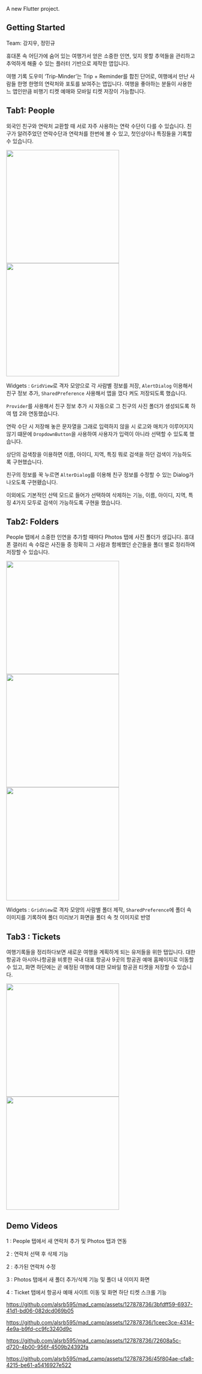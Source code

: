 A new Flutter project.

## Getting Started

Team: 강지우, 정민규

휴대폰 속 어딘가에 숨어 있는 여행가서 얻은 소중한 인연, 잊지 못할 추억들을 관리하고 추억하게 해줄 수 있는 플러터 기반으로 제작한 앱입니다. 

여행 기록 도우미 ‘Trip-Minder’는 Trip + Reminder를 합친 단어로, 여행에서 만난 사람들 한명 한명의 연락처와 포토를 보여주는 앱입니다.
여행을 좋아하는 분들이 사용한느 앱인만큼 비행기 티켓 예매와 모바일 티켓 저장이 가능합니다. 

## Tab1: People
외국인 친구와 연락처 교환할 때 서로 자주 사용하는 연락 수단이 다를 수 있습니다.
친구가 알려주었던 연락수단과 연락처를 한번에 볼 수 있고, 첫인상이나 특징들을 기록할 수 있습니다.

<img src="https://github.com/alsrb595/mad_camp/assets/127878736/fccf5265-fc68-4289-bf78-6da3bd6b550d" width="300"/>
<img src="https://github.com/alsrb595/mad_camp/assets/127878736/7c7a9988-5a8e-4cf1-8000-dc57520ff856" width="300"/>

Widgets :  `GridView`로 격자 모양으로 각 사람별 정보를 저장,  `AlertDialog` 이용해서 친구 정보 추가,  `SharedPreference` 사용해서 앱을 껐다 켜도 저장되도록 했습니다.

`Provider`를 사용해서 친구 정보 추가 시 자동으로 그 친구의 사진 폴더가 생성되도록 하여 탭 2와 연동했습니다. 

연락 수단 시 저장해 놓은 문자열을 그래로 입력하지 않을 시 로고와 매치가 이루어지지 않기 떄문에 `DropdownButton`을 사용하여 사용자가 입력이 아니라 선택할 수 있도록 했습니다.

상단의 검색창을 이용하면 이름, 아이디, 지역, 특징 뭐로 검색을 하던 검색이 가능하도록 구현했습니다. 

친구의 정보를 꾹 누르면 `AlterDialog`를 이용해 친구 정보를 수정할 수 있는 Dialog가 나오도록 구현횄습니다. 

이외에도 기본적인 산텍 모드로 들어가 선택하여 삭제하는 기능, 이름, 아이디, 지역, 특징 4가지 모두로  검색이 가능하도록 구현을 했습니다.



## Tab2: Folders
People 탭에서 소중한 인연을 추가할 때마다 Photos 탭에 사진 폴더가 생깁니다.
휴대폰 갤러리 속 수많은 사진들 중 정확히 그 사람과 함께했던 순간들을 폴더 별로 정리하여 저장할 수 있습니다.

<img src="https://github.com/alsrb595/mad_camp/assets/127878736/2c95a801-f16c-4f71-b317-79f4b29c3590" width="300"/>
<img src="https://github.com/alsrb595/mad_camp/assets/127878736/964f28b2-7e6c-4c50-8c5a-e19b7244ca33" width="300"/>
<img src="https://github.com/alsrb595/mad_camp/assets/127878736/bbaf3c97-e398-4a62-a713-91072ed10883" width="300"/>

Widgets : `GridView`로 격자 모양의 사람별 폴더 제작, `SharedPreference`에 폴더 속 이미지를 기록하여 폴더 미리보기 화면을 폴더 속 첫 이미지로 반영


## Tab3 : Tickets
여행기록들을 정리하다보면 새로운 여행을 계획하게 되는 유저들을 위한 탭입니다.
대한항공과 아시아나항공을 비롯한 국내 대표 항공사 9곳의 항공권 예매 홈페이지로 이동할 수 있고, 화면 하단에는 곧 예정된 여행에 대한 모바일 항공권 티켓을 저장할 수 있습니다.

<img src="https://github.com/alsrb595/mad_camp/assets/127878736/fdf80daf-5f30-428d-b6f2-30481d2bfcc7" width="300"/>
<img src="https://github.com/alsrb595/mad_camp/assets/127878736/d992bd03-da94-4525-913b-417fc665a9a6" width="300"/>



## Demo Videos

1 : People 탭에서 새 연락처 추가 및 Photos 탭과 연동

2 : 연락처 선택 후 삭제 기능

2 : 추가된 연락처 수정

3 : Photos 탭에서 새 폴더 추가/삭제 기능 및 폴더 내 이미지 화면

4 : Ticket 탭에서 항공사 예매 사이트 이동 및 화면 하단 티켓 스크롤 기능

https://github.com/alsrb595/mad_camp/assets/127878736/3bfdff59-6937-41d1-bd06-082dcd069b05

https://github.com/alsrb595/mad_camp/assets/127878736/1ceec3ce-4314-4e9a-b9fd-cc9fc3240d9c

https://github.com/alsrb595/mad_camp/assets/127878736/72608a5c-d720-4b00-956f-4509b24392fa

https://github.com/alsrb595/mad_camp/assets/127878736/45f804ae-cfa8-4215-be61-a5416927e522






